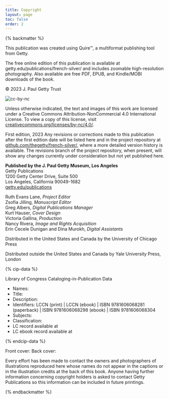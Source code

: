 ```yaml
---
title: Copyright
layout: page
toc: false
order: 2
---
```


{% backmatter %}

This publication was created using Quire™, a multiformat publishing tool from Getty.

The free online edition of this publication is available at getty.edu/publications/french-silver/ and includes zoomable high-resolution photography. Also available are free PDF, EPUB, and Kindle/MOBI downloads of the book.

© 2023 J. Paul Getty Trust

![cc-by-nc](/img/cc-by-nc--black.png)

Unless otherwise indicated, the text and images of this work are licensed under a Creative Commons Attribution-NonCommercial 4.0 International License. To view a copy of this license, visit [creativecommons.org/licenses/by-nc/4.0/](https://creativecommons.org/licenses/by-nc/4.0/).

First edition, 2023
Any revisions or corrections made to this publication after the first edition date will be listed here and in the project repository at [github.com/thegetty/french-silver/](https://github.com/thegetty/french-silver), where a more detailed version history is available. The revisions branch of the project repository, when present, will show any changes currently under consideration but not yet published here.

**Published by the J. Paul Getty Museum, Los Angeles**<br />
Getty Publications<br />
1200 Getty Center Drive, Suite 500<br />
Los Angeles, California 90049-1682<br />
[getty.edu/publications](http://www.getty.edu/publications/)<br />

Ruth Evans Lane, *Project Editor* <br />
Zsofia Jilling, *Manuscript Editor* <br />
Greg Albers, *Digital Publications Manager* <br />
Kurt Hauser, *Cover Design* <br />
Victoria Gallina, *Production* <br />
Nancy Rivera, *Image and Rights Acquisition* <br />
Erin Cecele Dunigan and Dina Murokh, *Digital Assistants* <br />

Distributed in the United States and Canada by the University of Chicago Press

Distributed outside the United States and Canada by Yale University Press, London

{% cip-data %}

Library of Congress Cataloging-in-Publication Data

- Names:
- Title:
- Description:
- Identifiers: LCCN  (print) | LCCN (ebook) | ISBN
   9781606068281 (paperback) | ISBN 9781606068298 (ebook) | ISBN
   9781606068304
- Subjects:
- Classification:
- LC record available at
- LC ebook record available at

{% endcip-data %}

Front cover:
Back cover:

Every effort has been made to contact the owners and photographers of illustrations reproduced here whose names do not appear in the captions or in the illustration credits at the back of this book. Anyone having further information concerning copyright holders is asked to contact Getty Publications so this information can be included in future printings.

 {% endbackmatter %}

